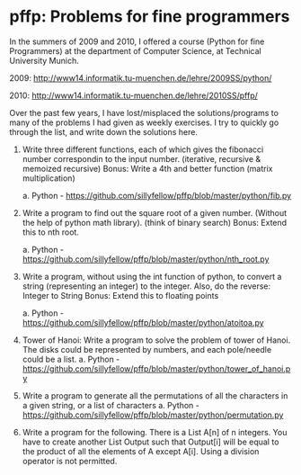 pffp: Problems for fine programmers
===================================

In the summers of 2009 and 2010, I offered a course (Python for fine Programmers) at the department of Computer Science, at Technical University Munich.

 2009: http://www14.informatik.tu-muenchen.de/lehre/2009SS/python/

 2010: http://www14.informatik.tu-muenchen.de/lehre/2010SS/pffp/

Over the past few years, I have lost/misplaced the solutions/programs to many of the problems I had given as weekly exercises. I try to quickly go through the list, and write down the solutions here.

1. Write three different functions, each of which gives the fibonacci number
   correspondin to the input number. (iterative, recursive & memoized
   recursive)
   Bonus: Write a 4th and better function (matrix multiplication)

   a. Python - https://github.com/sillyfellow/pffp/blob/master/python/fib.py

2. Write a program to find out the square root of a given number. (Without the
   help of python math library). (think of binary search)
   Bonus: Extend this to nth root.

   a. Python - https://github.com/sillyfellow/pffp/blob/master/python/nth_root.py

3. Write a program, without using the int function of python, to convert a
   string (representing an integer) to the integer.
   Also, do the reverse: Integer to String
   Bonus: Extend this to floating points

   a. Python - https://github.com/sillyfellow/pffp/blob/master/python/atoitoa.py

4. Tower of Hanoi: Write a program to solve the problem of tower of Hanoi. The
   disks could be represented by numbers, and each pole/needle could be a list.
   a. Python - https://github.com/sillyfellow/pffp/blob/master/python/tower_of_hanoi.py

5. Write a program to generate all the permutations of all the characters in a given string,
   or a list of characters
   a. Python - https://github.com/sillyfellow/pffp/blob/master/python/permutation.py

6. Write a program for the following.  There is a List A[n] of n integers. You
   have to create another List Output such that Output[i] will be equal to the
   product of all the elements of A except A[i].  Using a division operator is
   not permitted.
